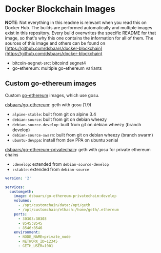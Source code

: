 Docker Blockchain Images
========================

__NOTE__: Not everything in this readme is relevant when you read this on Docker Hub.
The builds are performed automatically and multiple images exist in this repository.
Every build overwrites the specific README for that image, so that's why this one contains the information for all of them.
The sources of this image and others can be found on [https://github.com/dsbaars/docker-blockchain](https://github.com/dsbaars/docker-blockchain)

- bitcoin-segnet-src: bitcoind segnet4
- go-ethereum: multiple go-ethereum variants

Custom go-ethereum images
-------------------------

Custom [go-ethereum](https://github.com/ethereum/go-ethereum/) images, which use gosu.

[dsbaars/go-ethereum](https://hub.docker.com/r/dsbaars/go-ethereum): geth with gosu (1.9)
  - `alpine-stable`: built from git on alpine 3.4
  - `debian-source`: built from git on debian wheezy
  - `debian-source-develop`: built from git on debian wheezy (branch develop)
  - `debian-source-swarm`: built from git on debian wheezy (branch swarm)
  - `ubuntu-devppa`: install from dev PPA on ubuntu xenial


[dsbaars/go-ethereum-privatechain](https://hub.docker.com/r/dsbaars/go-ethereum-privatechain/): geth with gosu for private ethereum chains
  - `:develop`: extended from `debian-source-develop`
  - `:stable`: extended from `debian-source`

```yaml
version: '2'

services:
  customgeth:
    image: dsbaars/go-ethereum-privatechain:develop
    volumes:
      - /opt/customchain/data:/opt/geth
      - /opt/customchain/ethash:/home/geth/.ethereum
    ports:
      - 30303:30303
      - 8545:8545
      - 8546:8546
    environment:
      - NODE_NAME=private_node
      - NETWORK_ID=12345
      - GETH_USER=1001
```
